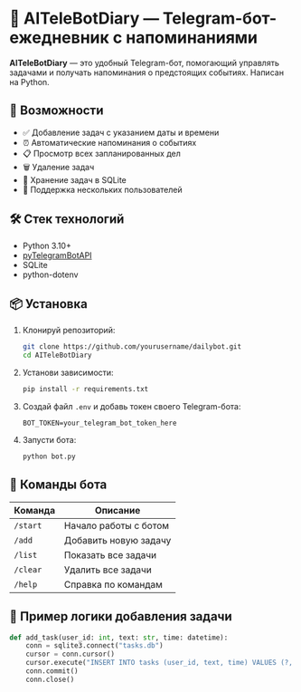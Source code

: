 # 📝 AITeleBotDiary — Telegram-бот-ежедневник с напоминаниями

**AITeleBotDiary** — это удобный Telegram-бот, помогающий управлять задачами и получать напоминания о предстоящих событиях. Написан на Python.

## 🚀 Возможности

- ✅ Добавление задач с указанием даты и времени
- ⏰ Автоматические напоминания о событиях
- 📋 Просмотр всех запланированных дел
- 🗑 Удаление задач
- 💾 Хранение задач в SQLite
- 👥 Поддержка нескольких пользователей

## 🛠 Стек технологий

- Python 3.10+
- [pyTelegramBotAPI](https://github.com/eternnoir/pyTelegramBotAPI)
- SQLite
- python-dotenv

## 📦 Установка

1. Клонируй репозиторий:

    ```bash
    git clone https://github.com/yourusername/dailybot.git
    cd AITeleBotDiary
    ```

2. Установи зависимости:

    ```bash
    pip install -r requirements.txt
    ```

3. Создай файл `.env` и добавь токен своего Telegram-бота:

    ```env
    BOT_TOKEN=your_telegram_bot_token_here
    ```

4. Запусти бота:

    ```bash
    python bot.py
    ```

## 💬 Команды бота

| Команда      | Описание                      |
|--------------|-------------------------------|
| `/start`     | Начало работы с ботом         |
| `/add`       | Добавить новую задачу         |
| `/list`      | Показать все задачи           |
| `/clear`     | Удалить все задачи            |
| `/help`      | Справка по командам           |

## 🧠 Пример логики добавления задачи

```python
def add_task(user_id: int, text: str, time: datetime):
    conn = sqlite3.connect("tasks.db")
    cursor = conn.cursor()
    cursor.execute("INSERT INTO tasks (user_id, text, time) VALUES (?, ?, ?)", (user_id, text, time))
    conn.commit()
    conn.close()
